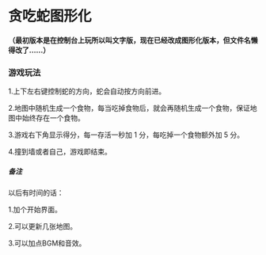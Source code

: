 # 贪吃蛇图形化

#### （最初版本是在控制台上玩所以叫文字版，现在已经改成图形化版本，但文件名懒得改了……）

### 游戏玩法

1.上下左右键控制蛇的方向，蛇会自动按方向前进。

2.地图中随机生成一个食物，每当吃掉食物后，就会再随机生成一个食物，保证地图中始终存在一个食物。

3.游戏右下角显示得分，每一存活一秒加 1 分，每吃掉一个食物额外加 5 分。

4.撞到墙或者自己，游戏即结束。

##### 备注

以后有时间的话：

1.加个开始界面。

2.可以更新几张地图。

3.可以加点BGM和音效。
